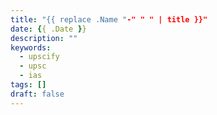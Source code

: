```yaml
---
title: "{{ replace .Name "-" " " | title }}"
date: {{ .Date }}
description: ""
keywords:
  - upscify
  - upsc
  - ias
tags: []
draft: false
---
```

